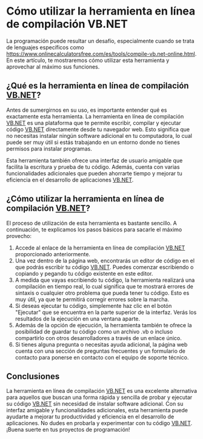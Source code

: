 Cómo utilizar la herramienta en línea de compilación VB.NET
===========================================================

La programación puede resultar un desafío, especialmente cuando se trata de lenguajes específicos como <https://www.onlinecalculatorsfree.com/es/tools/compile-vb.net-online.html>. En este artículo, te mostraremos cómo utilizar esta herramienta y aprovechar al máximo sus funciones.

¿Qué es la herramienta en línea de compilación [VB.NET](http://VB.NET)?
-----------------------------------------------------------------------

Antes de sumergirnos en su uso, es importante entender qué es exactamente esta herramienta. La herramienta en línea de compilación [VB.NET](http://VB.NET) es una plataforma que te permite escribir, compilar y ejecutar código [VB.NET](http://VB.NET) directamente desde tu navegador web. Esto significa que no necesitas instalar ningún software adicional en tu computadora, lo cual puede ser muy útil si estás trabajando en un entorno donde no tienes permisos para instalar programas.

Esta herramienta también ofrece una interfaz de usuario amigable que facilita la escritura y prueba de tu código. Además, cuenta con varias funcionalidades adicionales que pueden ahorrarte tiempo y mejorar tu eficiencia en el desarrollo de aplicaciones [VB.NET](http://VB.NET).

¿Cómo utilizar la herramienta en línea de compilación [VB.NET](http://VB.NET)?
------------------------------------------------------------------------------

El proceso de utilización de esta herramienta es bastante sencillo. A continuación, te explicamos los pasos básicos para sacarle el máximo provecho:

1. Accede al enlace de la herramienta en línea de compilación [VB.NET](http://VB.NET) proporcionado anteriormente.
2. Una vez dentro de la página web, encontrarás un editor de código en el que podrás escribir tu código [VB.NET](http://VB.NET). Puedes comenzar escribiendo o copiando y pegando tu código existente en este editor.
3. A medida que vayas escribiendo tu código, la herramienta realizará una compilación en tiempo real, lo cual significa que te mostrará errores de sintaxis o cualquier otro problema que pueda tener tu código. Esto es muy útil, ya que te permitirá corregir errores sobre la marcha.
4. Si deseas ejecutar tu código, simplemente haz clic en el botón "Ejecutar" que se encuentra en la parte superior de la interfaz. Verás los resultados de la ejecución en una ventana aparte.
5. Además de la opción de ejecución, la herramienta también te ofrece la posibilidad de guardar tu código como un archivo .vb o incluso compartirlo con otros desarrolladores a través de un enlace único.
6. Si tienes alguna pregunta o necesitas ayuda adicional, la página web cuenta con una sección de preguntas frecuentes y un formulario de contacto para ponerse en contacto con el equipo de soporte técnico.

Conclusiones
------------

La herramienta en línea de compilación [VB.NET](http://VB.NET) es una excelente alternativa para aquellos que buscan una forma rápida y sencilla de probar y ejecutar su código [VB.NET](http://VB.NET) sin necesidad de instalar software adicional. Con su interfaz amigable y funcionalidades adicionales, esta herramienta puede ayudarte a mejorar tu productividad y eficiencia en el desarrollo de aplicaciones. No dudes en probarla y experimentar con tu código [VB.NET](http://VB.NET). ¡Buena suerte en tus proyectos de programación!